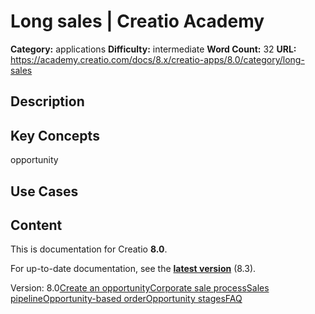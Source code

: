 # Long sales | Creatio Academy

**Category:** applications **Difficulty:** intermediate **Word Count:** 32
**URL:**
https://academy.creatio.com/docs/8.x/creatio-apps/8.0/category/long-sales

## Description

## Key Concepts

opportunity

## Use Cases

## Content

This is documentation for Creatio **8.0**.

For up-to-date documentation, see the
**[latest version](/docs/8.x/creatio-apps/overview/platform-overview)** (8.3).

Version:
8.0[Create an opportunity](/docs/8.x/creatio-apps/8.0/sales-tools/long-sales/create-an-opportunity)[Corporate sale process](/docs/8.x/creatio-apps/8.0/sales-tools/long-sales/corporate-sale-process)[Sales pipeline](/docs/8.x/creatio-apps/8.0/sales-tools/long-sales/sales-pipeline)[Opportunity-based order](/docs/8.x/creatio-apps/8.0/sales-tools/long-sales/add-order-based-on-opportunity)[Opportunity stages](/docs/8.x/creatio-apps/8.0/sales-tools/long-sales/set-up-opportunity-stages)[FAQ](/docs/8.x/creatio-apps/8.0/sales-tools/long-sales/opportunities-faq)
